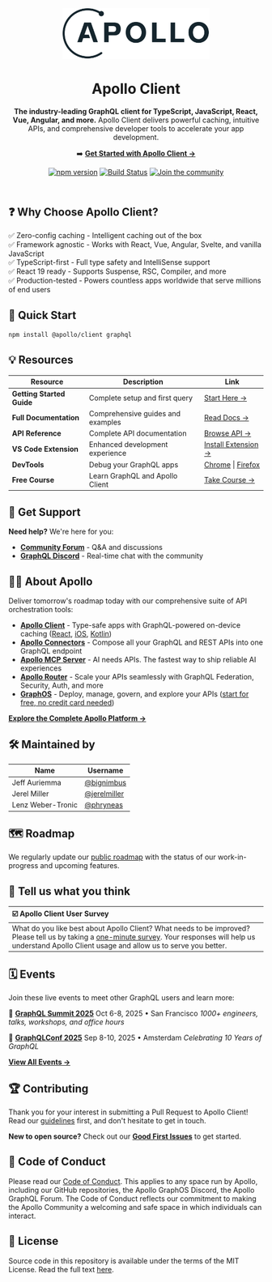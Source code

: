 <header>
  <div align="center">
    <a href="https://www.apollographql.com?utm_medium=github&utm_source=apollographql_apollo-client&utm_campaign=readme"><img src="https://raw.githubusercontent.com/apollographql/apollo-client-devtools/main/assets/apollo-wordmark.svg" height="100" alt="Apollo Logo"></a>
  </div>
  <h1 align="center">Apollo Client</h1>

**The industry-leading GraphQL client for TypeScript, JavaScript, React, Vue, Angular, and more.** Apollo Client delivers powerful caching, intuitive APIs, and comprehensive developer tools to accelerate your app development.

➡️ [**Get Started with Apollo Client →**](https://www.apollographql.com/docs/react/get-started?utm_source=github&utm_medium=apollographql_apollo-client&utm_campaign=readme)

  <div align="center">

[![npm version](https://badge.fury.io/js/%40apollo%2Fclient.svg)](https://badge.fury.io/js/%40apollo%2Fclient) [![Build Status](https://circleci.com/gh/apollographql/apollo-client.svg?style=svg)](https://circleci.com/gh/apollographql/apollo-client) [![Join the community](https://img.shields.io/discourse/status?label=Join%20the%20community&server=https%3A%2F%2Fcommunity.apollographql.com)](https://community.apollographql.com)

  </div>
</header>

## ❓ Why Choose Apollo Client?

✅ Zero-config caching - Intelligent caching out of the box<br>
✅ Framework agnostic - Works with React, Vue, Angular, Svelte, and vanilla JavaScript<br>
✅ TypeScript-first - Full type safety and IntelliSense support<br>
✅ React 19 ready - Supports Suspense, RSC, Compiler, and more<br>
✅ Production-tested - Powers countless apps worldwide that serve millions of end users<br>

## 🚀 Quick Start

```sh
npm install @apollo/client graphql
```

## 💡 Resources

| Resource                  | Description                       | Link                                                                                                                                                                                             |
| ------------------------- | --------------------------------- | ------------------------------------------------------------------------------------------------------------------------------------------------------------------------------------------------ |
| **Getting Started Guide** | Complete setup and first query    | [Start Here →](https://www.apollographql.com/docs/react/get-started?utm_source=github&utm_medium=apollographql_apollo-client&utm_campaign=readme)                                                |
| **Full Documentation**    | Comprehensive guides and examples | [Read Docs →](https://www.apollographql.com/docs/react?utm_source=github&utm_medium=apollographql_apollo-client&utm_campaign=readme)                                                             |
| **API Reference**         | Complete API documentation        | [Browse API →](https://www.apollographql.com/docs/react/api/apollo-client?utm_source=github&utm_medium=apollographql_apollo-client&utm_campaign=readme)                                          |
| **VS Code Extension**     | Enhanced development experience   | [Install Extension →](https://marketplace.visualstudio.com/items?itemName=apollographql.vscode-apollo)                                                                                           |
| **DevTools**              | Debug your GraphQL apps           | [Chrome](https://chrome.google.com/webstore/detail/apollo-client-devtools/jdkknkkbebbapilgoeccciglkfbmbnfm) \| [Firefox](https://addons.mozilla.org/en-US/firefox/addon/apollo-developer-tools/) |
| **Free Course**           | Learn GraphQL and Apollo Client   | [Take Course →](https://odyssey.apollographql.com?utm_source=github&utm_medium=apollographql_apollo-client&utm_campaign=readme)                                                                  |

## 💬 Get Support

**Need help?** We're here for you:

- [**Community Forum**](https://community.apollographql.com?utm_source=github&utm_medium=apollographql_apollo-client&utm_campaign=readme) \- Q\&A and discussions
- [**GraphQL Discord**](https://discord.graphql.org) \- Real-time chat with the community

## 🧑‍🚀 About Apollo

Deliver tomorrow's roadmap today with our comprehensive suite of API orchestration tools:

- [**Apollo Client**](https://www.apollographql.com/docs/react?utm_source=github&utm_medium=apollographql_apollo-client&utm_campaign=readme) \- Type-safe apps with GraphQL-powered on-device caching ([React](https://www.apollographql.com/docs/react?utm_medium=github&utm_source=apollographql_apollo-client&utm_campaign=readme), [iOS](https://www.apollographql.com/docs/ios?utm_medium=github&utm_source=apollographql_apollo-client&utm_campaign=readme), [Kotlin](https://www.apollographql.com/docs/kotlin?utm_medium=github&utm_source=apollographql_apollo-client&utm_campaign=readme))
- [**Apollo Connectors**](https://www.apollographql.com/connectors?utm_source=github&utm_medium=apollographql_apollo-client&utm_campaign=readme) \- Compose all your GraphQL and REST APIs into one GraphQL endpoint
- [**Apollo MCP Server**](https://www.apollographql.com/ai?utm_source=github&utm_medium=apollographql_apollo-client&utm_campaign=readme) \- AI needs APIs. The fastest way to ship reliable AI experiences
- [**Apollo Router**](https://www.apollographql.com/docs/router?utm_source=github&utm_medium=apollographql_apollo-client&utm_campaign=readme) \- Scale your APIs seamlessly with GraphQL Federation, Security, Auth, and more
- [**GraphOS**](https://www.apollographql.com/graphos?utm_source=github&utm_medium=apollographql_apollo-client&utm_campaign=readme) \- Deploy, manage, govern, and explore your APIs ([start for free, no credit card needed](https://www.apollographql.com/pricing?utm_medium=github&utm_source=apollographql_apollo-client&utm_campaign=readme))

[**Explore the Complete Apollo Platform →**](https://www.apollographql.com/?utm_source=github&utm_medium=apollographql-_apollo-client&utm_campaign=readme)

## 🛠️ Maintained by

| Name              | Username                                       |
| ----------------- | ---------------------------------------------- |
| Jeff Auriemma     | [@bignimbus](https://github.com/bignimbus)     |
| Jerel Miller      | [@jerelmiller](https://github.com/jerelmiller) |
| Lenz Weber-Tronic | [@phryneas](https://github.com/phryneas)       |

## 🗺️ Roadmap

We regularly update our [public roadmap](https://github.com/apollographql/apollo-client/blob/main/ROADMAP.md) with the status of our work-in-progress and upcoming features.

## 📣 Tell us what you think

| ☑️ Apollo Client User Survey                                                                                                                                                                                                                                                                                                                                                             |
| :--------------------------------------------------------------------------------------------------------------------------------------------------------------------------------------------------------------------------------------------------------------------------------------------------------------------------------------------------------------------------------------- |
| What do you like best about Apollo Client? What needs to be improved? Please tell us by taking a [one-minute survey](https://docs.google.com/forms/d/e/1FAIpQLSczNDXfJne3ZUOXjk9Ursm9JYvhTh1_nFTDfdq3XBAFWCzplQ/viewform?usp=pp_url&entry.1170701325=Apollo+Client&entry.204965213=Readme). Your responses will help us understand Apollo Client usage and allow us to serve you better. |

## 🗓️ Events

Join these live events to meet other GraphQL users and learn more:

🎪 [**GraphQL Summit 2025**](https://summit.graphql.com?utm_source=github&utm_medium=apollographql_apollo-client&utm_campaign=readme)
Oct 6-8, 2025 • San Francisco
_1000+ engineers, talks, workshops, and office hours_

🌟 [**GraphQLConf 2025**](https://graphql.org/conf/2025)
Sep 8-10, 2025 • Amsterdam
_Celebrating 10 Years of GraphQL_

[**View All Events →**](https://www.apollographql.com/events?utm_source=github&utm_medium=apollographql_apollo-client&utm_campaign=readme)

## 🏆 Contributing

Thank you for your interest in submitting a Pull Request to Apollo Client! Read our [guidelines](https://github.com/apollographql/apollo-client/blob/main/CONTRIBUTING.md) first, and don't hesitate to get in touch.

**New to open source?** Check out our [**Good First Issues**](https://github.com/apollographql/apollo-client/issues?q=is%3Aopen%20label%3A%22%3Abooks%3A%20good-first-issue%22) to get started.

## 🤝 Code of Conduct

Please read our [Code of Conduct](https://community.apollographql.com/faq). This applies to any space run by Apollo, including our GitHub repositories, the Apollo GraphOS Discord, the Apollo GraphQL Forum. The Code of Conduct reflects our commitment to making the Apollo Community a welcoming and safe space in which individuals can interact.

## 🪪 License

Source code in this repository is available under the terms of the MIT License. Read the full text [here](https://github.com/apollographql/apollo-client/blob/main/LICENSE).
